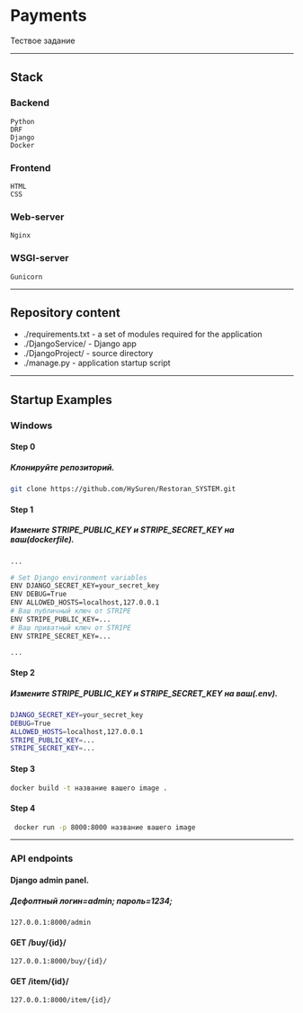 # Payments
Тествое задание
***
## Stack
### Backend
    Python
    DRF
    Django
    Docker
### Frontend
    HTML
    CSS
### Web-server
    Nginx
### WSGI-server
    Gunicorn
***
## Repository content
    
- ./requirements.txt - a set of modules required for the application
- ./DjangoService/ - Django app 
- ./DjangoProject/ - source directory
- ./manage.py - application startup script

***
## Startup Examples
### Windows
#### Step 0
##### Клонируйте репозиторий.
```bash
git clone https://github.com/HySuren/Restoran_SYSTEM.git
```
#### Step 1
##### Измените STRIPE_PUBLIC_KEY и STRIPE_SECRET_KEY на ваш(dockerfile).
```bash
...

# Set Django environment variables
ENV DJANGO_SECRET_KEY=your_secret_key
ENV DEBUG=True
ENV ALLOWED_HOSTS=localhost,127.0.0.1
# Ваш публичный ключ от STRIPE
ENV STRIPE_PUBLIC_KEY=...
# Ваш приватный ключ от STRIPE
ENV STRIPE_SECRET_KEY=...

...
```
#### Step 2
##### Измените STRIPE_PUBLIC_KEY и STRIPE_SECRET_KEY на ваш(.env).
```bash
DJANGO_SECRET_KEY=your_secret_key
DEBUG=True
ALLOWED_HOSTS=localhost,127.0.0.1
STRIPE_PUBLIC_KEY=...
STRIPE_SECRET_KEY=...
```
#### Step 3
```bash
docker build -t название вашего image .     
```
#### Step 4
```bash
 docker run -p 8000:8000 название вашего image
```
***
### API endpoints
#### Django admin panel.
##### Дефолтный логин=admin; пароль=1234;
    127.0.0.1:8000/admin

#### GET /buy/{id}/
    127.0.0.1:8000/buy/{id}/

#### GET /item/{id}/
    127.0.0.1:8000/item/{id}/
